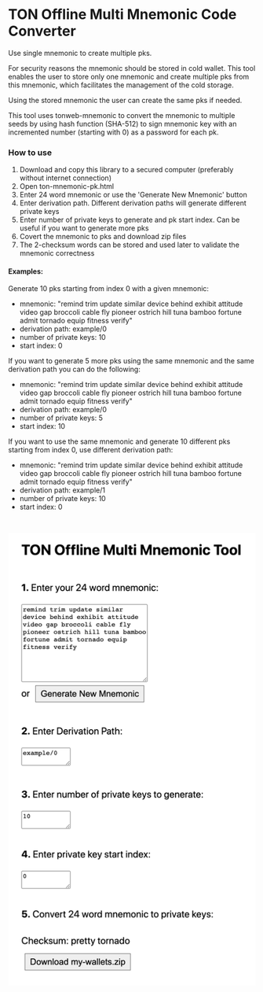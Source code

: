 # TON Offline Multi Mnemonic Code Converter
Use single mnemonic to create multiple pks.

For security reasons the mnemonic should be stored in cold wallet.
This tool enables the user to store only one mnemonic and create multiple pks from this mnemonic,
which facilitates the management of the cold storage.

Using the stored mnemonic the user can create the same pks if needed.

This tool uses tonweb-mnemonic to convert the mnemonic to multiple seeds by using hash function (SHA-512) to sign mnemonic key with an incremented number (starting with 0) as a password for each pk.

### How to use
1. Download and copy this library to a secured computer (preferably without internet connection)
2. Open ton-mnemonic-pk.html
3. Enter 24 word mnemonic or use the 'Generate New Mnemonic' button
4. Enter derivation path. Different derivation paths will generate different private keys
5. Enter number of private keys to generate and pk start index. Can be useful if you want to generate more pks
6. Covert the mnemonic to pks and download zip files
7. The 2-checksum words can be stored and used later to validate the mnemonic correctness

#### Examples:
Generate 10 pks starting from index 0 with a given mnemonic:
- mnemonic: "remind trim update similar device behind exhibit attitude video gap broccoli cable fly pioneer ostrich hill tuna bamboo fortune admit tornado equip fitness verify" <br/>
- derivation path: example/0 <br/>
- number of private keys: 10 <br/>
- start index: 0 <br/>

If you want to generate 5 more pks using the same mnemonic and the same derivation path you can do the following:
- mnemonic: "remind trim update similar device behind exhibit attitude video gap broccoli cable fly pioneer ostrich hill tuna bamboo fortune admit tornado equip fitness verify" <br/>
- derivation path: example/0 <br/>
- number of private keys: 5 <br/>
- start index: 10 <br/>

If you want to use the same mnemonic and generate 10 different pks starting from index 0, use different derivation path:
- mnemonic: "remind trim update similar device behind exhibit attitude video gap broccoli cable fly pioneer ostrich hill tuna bamboo fortune admit tornado equip fitness verify" <br/>
- derivation path: example/1 <br/>
- number of private keys: 10 <br/>
- start index: 0 <br/>

<br/>

![img.png](img.png)
